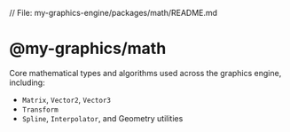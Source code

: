 // File: my-graphics-engine/packages/math/README.md

# @my-graphics/math

Core mathematical types and algorithms used across the graphics engine, including:

- `Matrix`, `Vector2`, `Vector3`
- `Transform`
- `Spline`, `Interpolator`, and Geometry utilities
